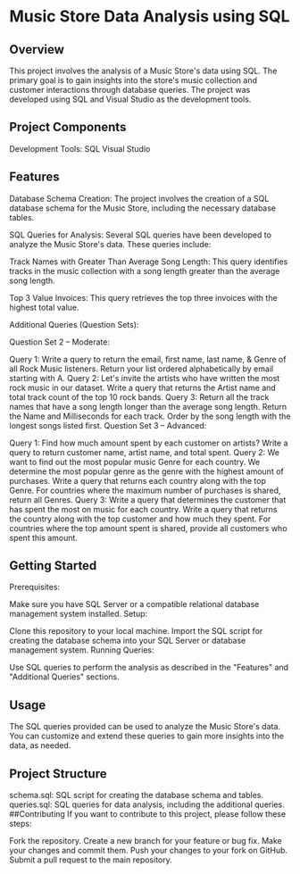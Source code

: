 # Music Store Data Analysis using SQL
## Overview
This project involves the analysis of a Music Store's data using SQL. The primary goal is to gain insights into the store's music collection and customer interactions through database queries. The project was developed using SQL and Visual Studio as the development tools.

## Project Components
Development Tools:
SQL
Visual Studio
## Features
Database Schema Creation: The project involves the creation of a SQL database schema for the Music Store, including the necessary database tables.

SQL Queries for Analysis: Several SQL queries have been developed to analyze the Music Store's data. These queries include:

Track Names with Greater Than Average Song Length: This query identifies tracks in the music collection with a song length greater than the average song length.

Top 3 Value Invoices: This query retrieves the top three invoices with the highest total value.

Additional Queries (Question Sets):

Question Set 2 – Moderate:

Query 1: Write a query to return the email, first name, last name, & Genre of all Rock Music listeners. Return your list ordered alphabetically by email starting with A.
Query 2: Let's invite the artists who have written the most rock music in our dataset. Write a query that returns the Artist name and total track count of the top 10 rock bands.
Query 3: Return all the track names that have a song length longer than the average song length. Return the Name and Milliseconds for each track. Order by the song length with the longest songs listed first.
Question Set 3 – Advanced:

Query 1: Find how much amount spent by each customer on artists? Write a query to return customer name, artist name, and total spent.
Query 2: We want to find out the most popular music Genre for each country. We determine the most popular genre as the genre with the highest amount of purchases. Write a query that returns each country along with the top Genre. For countries where the maximum number of purchases is shared, return all Genres.
Query 3: Write a query that determines the customer that has spent the most on music for each country. Write a query that returns the country along with the top customer and how much they spent. For countries where the top amount spent is shared, provide all customers who spent this amount.
## Getting Started
Prerequisites:

Make sure you have SQL Server or a compatible relational database management system installed.
Setup:

Clone this repository to your local machine.
Import the SQL script for creating the database schema into your SQL Server or database management system.
Running Queries:

Use SQL queries to perform the analysis as described in the "Features" and "Additional Queries" sections.
## Usage
The SQL queries provided can be used to analyze the Music Store's data. You can customize and extend these queries to gain more insights into the data, as needed.

## Project Structure
schema.sql: SQL script for creating the database schema and tables.
queries.sql: SQL queries for data analysis, including the additional queries.
##Contributing
If you want to contribute to this project, please follow these steps:

Fork the repository.
Create a new branch for your feature or bug fix.
Make your changes and commit them.
Push your changes to your fork on GitHub.
Submit a pull request to the main repository.

